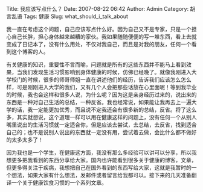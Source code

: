 Title: 我应该写点什么？
Date: 2007-08-22 06:42
Author: Admin
Category: 胡言乱语
Tags: 健康
Slug: what_should_i_talk_about

我一直在考虑这个问题，自己应该写点什么好。因为自己又不是专家，只是一个担心自己长胖，担心身体越来越糟的家伙。我如果随随便便的写一堆东西，看上去就变成了日记本了，没有什么用处，不仅对我自己，而且是对我的朋友，任何一个看到这个博客的人。

有关健康的知识，重要性不言而喻，问题就是所有的这些东西并不能马上看到效果，当我们发现生活习惯影响到身体健康的时候，仿佛已经晚了。就像我刚进入大学校门的时候，很多的师哥师姐一直在讲述他们的经历，告诉我们应该怎么怎么样，可是刚刚进入大学的我们，又有几个人会把那些话放在心里面呢！等到我毕业的时候，我也会这样和很多人说，为什么呢？因为这是亲身经历过来的，说出来的东西是一种对自己生活的总结，一种反省。我也经常说，如果能让我再去上一遍大学的话，我一定能更加优秀，而且说不定我还会有很多新的总结，反省。将了这么多，其实就想说，这个道理一样可以用在健康这样的问题上，没有任何一个从别人嘴里说出的生活习惯就一定适合你，但是应该去尝试，去总结，去反省，找到适合自己的；也不是说别人说出的东西就一定没有用，尝试着去做，会比什么都不做好的太多太多了！

因为我也是一个学生，在健康这方面，我没有那么多经验可以讲可以分享，所以我想更多把我看到的东西分享给大家。国内也许能看到很多关于健康的博客，文章，但更多得关注于疾病，我想把自己在国外看到的东西写给大家，这就是我暂时的一个想法，如果大家有什么想法，发邮件或者留言给我都可以。接下来的几天准备翻译一个关于健康饮食习惯的一个系列文章。

<hints id="hah_hints"></hints>
